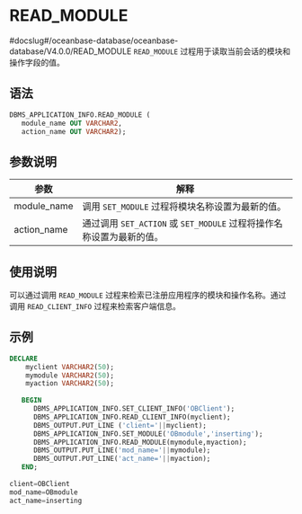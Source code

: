 # READ_MODULE 
#docslug#/oceanbase-database/oceanbase-database/V4.0.0/READ_MODULE
`READ_MODULE` 过程用于读取当前会话的模块和操作字段的值。

## 语法 

```sql
DBMS_APPLICATION_INFO.READ_MODULE ( 
   module_name OUT VARCHAR2, 
   action_name OUT VARCHAR2);  
```


## 参数说明

|    参数    |                                 解释                      |
|------------|----------------------------------------------------------|
|module_name |  调用 `SET_MODULE` 过程将模块名称设置为最新的值。|
|action_name |通过调用 `SET_ACTION` 或 `SET_MODULE` 过程将操作名称设置为最新的值。|

## 使用说明

可以通过调用 `READ_MODULE` 过程来检索已注册应用程序的模块和操作名称。通过调用 `READ_CLIENT_INFO` 过程来检索客户端信息。

## 示例 

```sql
DECLARE
    myclient VARCHAR2(50);
    mymodule VARCHAR2(50);
    myaction VARCHAR2(50);
    
   BEGIN     
      DBMS_APPLICATION_INFO.SET_CLIENT_INFO('OBClient');
      DBMS_APPLICATION_INFO.READ_CLIENT_INFO(myclient);
      DBMS_OUTPUT.PUT_LINE ('client='||myclient);
      DBMS_APPLICATION_INFO.SET_MODULE('OBmodule','inserting');
      DBMS_APPLICATION_INFO.READ_MODULE(mymodule,myaction);
      DBMS_OUTPUT.PUT_LINE('mod_name='||mymodule);
      DBMS_OUTPUT.PUT_LINE('act_name='||myaction);
   END;
   
client=OBClient
mod_name=OBmodule
act_name=inserting  
```
